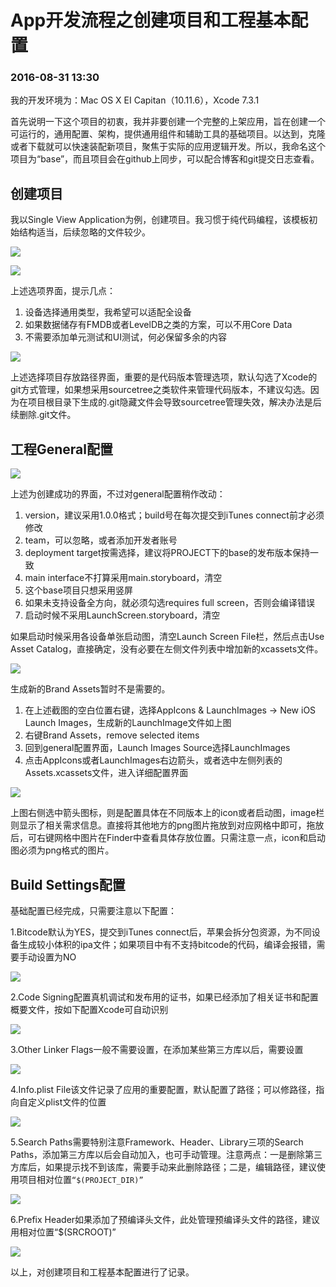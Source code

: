 # App开发流程之创建项目和工程基本配置

### 2016-08-31 13:30

我的开发环境为：Mac OS X EI Capitan（10.11.6），Xcode 7.3.1

首先说明一下这个项目的初衷，我并非要创建一个完整的上架应用，旨在创建一个可运行的，通用配置、架构，提供通用组件和辅助工具的基础项目。以达到，克隆或者下载就可以快速装配新项目，聚焦于实际的应用逻辑开发。所以，我命名这个项目为“base”，而且项目会在github上同步，可以配合博客和git提交日志查看。

## 创建项目

我以Single View Application为例，创建项目。我习惯于纯代码编程，该模板初始结构适当，后续忽略的文件较少。

![](Images/1.png)

![](Images/2.png)

上述选项界面，提示几点：

1. 设备选择通用类型，我希望可以适配全设备
2. 如果数据储存有FMDB或者LevelDB之类的方案，可以不用Core Data
3. 不需要添加单元测试和UI测试，何必保留多余的内容

![](Images/3.png) 

上述选择项目存放路径界面，重要的是代码版本管理选项，默认勾选了Xcode的git方式管理，如果想采用sourcetree之类软件来管理代码版本，不建议勾选。因为在项目根目录下生成的.git隐藏文件会导致sourcetree管理失效，解决办法是后续删除.git文件。

## 工程General配置

![](Images/4.png)

上述为创建成功的界面，不过对general配置稍作改动：

1. version，建议采用1.0.0格式；build号在每次提交到iTunes connect前才必须修改
2. team，可以忽略，或者添加开发者账号
3. deployment target按需选择，建议将PROJECT下的base的发布版本保持一致
4. main interface不打算采用main.storyboard，清空
5. 这个base项目只想采用竖屏
6. 如果未支持设备全方向，就必须勾选requires full screen，否则会编译错误
7. 启动时候不采用LaunchScreen.storyboard，清空

如果启动时候采用各设备单张启动图，清空Launch Screen File栏，然后点击Use Asset Catalog，直接确定，没有必要在左侧文件列表中增加新的xcassets文件。

![](Images/5.png)

生成新的Brand Assets暂时不是需要的。

1. 在上述截图的空白位置右键，选择AppIcons & LaunchImages -> New iOS Launch Images，生成新的LaunchImage文件如上图
2. 右键Brand Assets，remove selected items
3. 回到general配置界面，Launch Images Source选择LaunchImages
4. 点击AppIcons或者LaunchImages右边箭头，或者选中左侧列表的Assets.xcassets文件，进入详细配置界面

![](Images/6.png)

上图右侧选中箭头图标，则是配置具体在不同版本上的icon或者启动图，image栏则显示了相关需求信息。直接将其他地方的png图片拖放到对应网格中即可，拖放后，可右键网格中图片在Finder中查看具体存放位置。只需注意一点，icon和启动图必须为png格式的图片。

## Build Settings配置

基础配置已经完成，只需要注意以下配置：

1.Bitcode默认为YES，提交到iTunes connect后，苹果会拆分包资源，为不同设备生成较小体积的ipa文件；如果项目中有不支持bitcode的代码，编译会报错，需要手动设置为NO

![](Images/7.png)

2.Code Signing配置真机调试和发布用的证书，如果已经添加了相关证书和配置概要文件，按如下配置Xcode可自动识别

![](Images/8.png)

3.Other Linker Flags一般不需要设置，在添加某些第三方库以后，需要设置

![](Images/9.png)

4.Info.plist File该文件记录了应用的重要配置，默认配置了路径；可以修路径，指向自定义plist文件的位置

![](Images/10.png)

5.Search Paths需要特别注意Framework、Header、Library三项的Search Paths，添加第三方库以后会自动加入，也可手动管理。注意两点：一是删除第三方库后，如果提示找不到该库，需要手动来此删除路径；二是，编辑路径，建议使用项目相对位置``“$(PROJECT_DIR)”``

![](Images/11.png)

6.Prefix Header如果添加了预编译头文件，此处管理预编译头文件的路径，建议用相对位置“$(SRCROOT)”

![](Images/12.png)

以上，对创建项目和工程基本配置进行了记录。